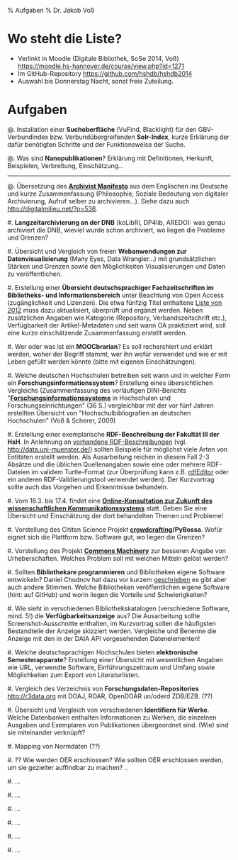 % Aufgaben
% Dr. Jakob Voß

# Wo steht die Liste?

* Verlinkt in Moodle (Digitale Bibliothek, SoSe 2014, Voß)\
  <https://moodle.hs-hannover.de/course/view.php?id=1271>
* Im GitHub-Repository <https://github.com/hshdb/hshdb2014>
* Auswahl bis Donnerstag Nacht, sonst freie Zuteilung.

# Aufgaben

@. Installation einer **Suchoberfläche** (VuFind, Blacklight) für den
   GBV-Verbundindex bzw. Verbundübergreifenden **Solr-Index**, kurze
   Erklärung der dafür benötigten Schritte und der Funktionsweise der
   Suche.

@. Was sind **Nanopublikationen**? Erklärung mit Definitionen, Herkunft,
   Beispielen, Verbreitung, Einschätzung...

---

@. Übersetzung des **[Archivist
   Manifesto](http://www.metamute.org/editorial/lab/archivist-manifesto)**
   aus dem Englischen ins Deutsche und kurze Zusammenfassung (Philosophie,
   Soziale Bedeutung von digitaler Archivierung, Aufruf selber zu
   archivieren...). Siehe dazu auch <http://digitalmilieu.net/?p=536>.

#. **Langzeitarchivierung an der DNB** (koLibRI, DP4lib, AREDO): was genau
   archiviert die DNB, wieviel wurde schon archiviert, wo liegen die
   Probleme und Grenzen?

#. Übersicht und Vergleich von freien **Webanwendungen zur Datenvisualisierung** 
   (Many Eyes, Data Wrangler...) mit grundsätzlichen Stärken und Grenzen
   sowie den Möglichkeiten Visualisierungen und Daten zu veröffentlichen.

#. Erstellung einer **Übersicht deutschsprachiger Fachzeitschriften im 
   Bibliotheks- und Informationsbereich** unter Beachtung von Open Access
   (zugänglichkeit und Lizenzen). Die etwa fünfzig Titel enthaltene [Liste
   von 2012](https://docs.google.com/spreadsheet/ccc?key=0Aro_DAmC_PbndFItMmpFUjVYUnljTk5FZHYzQW5yOWc)
   muss dazu aktualisiert, überprüft und ergänzt werden. Neben zusätzlichen
   Angaben wie Kategorie (Repository, Verbandszeitschrift etc.), Verfügbarkeit
   der Artikel-Metadaten und seit wann OA praktiziert wird, soll eine
   kurze einschätzende Zusammenfassung erstellt werden.

#. Wer oder was ist ein **MOOCbrarian**? Es soll recherchiert und erklärt
   werden, woher der Begriff stammt, wer ihn wofür verwendet und wie er
   mit Leben gefüllt werden könnte (bitte mit eigenen Einschätzungen).

#. Welche deutschen Hochschulen betreiben seit wann und in welcher Form ein
   **Forschungsinformationssystem**? Erstellung eines übersichtlichen
   Vergleichs (Zusammenfassung des vorläufigen DINI-Berichts
   "[**Forschungsinformationssysteme**](http://dx.doi.org/10.5281/zenodo.7697) 
   in Hochschulen und Forschungseinrichtungen" (36 S.) vergleichbar mit 
   der vor fünf Jahren erstellten Übersicht von "Hochschulbibliografien an
   deutschen Hochschulen" (Voß & Scherer, 2009)

#. Erstellung einer exemplarische **RDF-Beschreibung der Fakultät III der HsH**.
   In Anlehnung an [vorhandene RDF-Beschreibungen](http://linkeduniversities.org/)
   (vgl. <http://data.uni-muenster.de/>) sollten Beispiele für möglichst viele Arten 
   von Entitäten erstellt werden. Als Ausarbeitung reichen in diesem Fall 2-3 Absätze 
   und die üblichen Quellenangaben sowie eine oder mehrere RDF-Dateien im validem 
   Turtle-Format (zur Überprüfung kann z.B. 
   [rdfEditor](https://bitbucket.org/dotnetrdf/dotnetrdf/wiki/UserGuide/Tools/rdfEditor)
   oder ein anderen RDF-Validierungstool verwendet werden). Der Kurzvortrag
   sollte auch das Vorgehen und Erkenntnisse behandeln.

#. Vom 18.3. bis 17.4. findet eine **[Online-Konsultation zur Zukunft des
   wissenschaftlichen Kommunikationssystems](http://www.publikationssystem.de)**
   statt. Geben Sie eine Übersicht und Einschätzung der dort behandelten
   Themen und Probleme!

#. Vorstellung des Cititen Science Projekt **[crowdcrafting](http://crowdcrafting.org)/PyBossa**.
   Wofür eignet sich die Plattform bzw. Software gut, wo liegen die Grenzen? 

#. Vorstellung des Projekt **[Commons Machinery](http://commonsmachinery.se/)**
   zur besseren Angabe von Urheberschaften. Welches Problem soll mit welchen 
   Mitteln gelöst werden?

#. Sollten **Bibliothekare programmieren** und Bibliotheken eigene Software
   entwickeln? Daniel Chudnov hat dazu vor kurzem
   [geschrieben](http://library.gwu.edu/scholarly-technology-group/posts/why-we-write-software-gw-libraries)
   es gibt aber auch andere Stimmen. Welche Bibliotheken veröffentlichen eigene 
   Software (hint: auf GitHub) und worin liegen die Vorteile und
   Schwierigkeiten?

#. Wie sieht in verschiedenen Bibliothekskatalogen (verschiedene Software,
   mind. 5!) die **Verfügbarkeitsanzeige** aus? Die Ausarbeitung sollte
   Screenshot-Ausschnitte enthalten, im Kurzvortrag sollen die häufigsten
   Bestandteile der Anzeige skizziert werden. Vergleiche und Benenne die 
   Anzeige mit den in der DAIA API vorgesehenden Datenelementen!

#. Welche deutschsprachigen Hochschulen bieten **elektronische
   Semesterapparate**? Erstellung einer Übersicht mit wesentlichen Angaben wie 
   URL, verwendte Software, Einführungszeitraum und Umfang sowie Möglichkeiten
   zum Export von Literaturlisten.

#. Vergleich des Verzeichnis von **Forschungsdaten-Repositories**
   <http://r3data.org> mit DOAJ, ROAR, OpenDOAR un/oderd ZDB/EZB. (??)

#. Übersicht und Vergleich von verschiedenen **Identifiern für Werke**.
   Welche Datenbanken enthalten Informationen zu Werken, die einzelnen
   Ausgaben und Exemplaren von Publikationen übergeordnet sind.
   (Wie) sind sie miteinander verknüpft?

#. Mapping von Normdaten (??)

#. ?? Wie werden OER erschlossen? Wie sollten OER erschlossen werden, um sie
   gezielter auffindbar zu machen? ..

#. ...

#. ...

#. ...

#. ...

#. ...

#. ...

